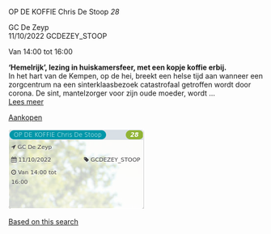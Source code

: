 OP DE KOFFIE Chris De Stoop *28*

GC De Zeyp  
11/10/2022 GCDEZEY\_STOOP  

Van 14:00 tot 16:00

  

  

**‘Hemelrijk’, lezing in huiskamersfeer, met een kopje koffie erbij.**  
In het hart van de Kempen, op de hei, breekt een helse tijd aan wanneer een zorgcentrum na een sinterklaasbezoek catastrofaal getroffen wordt door corona. De sint, mantelzorger voor zijn oude moeder, wordt ...  
[Lees meer](https://tickets.vgc.be/activity/subscribe/GCDEZEY_STOOP)

[Aankopen](https://tickets.vgc.be/ticketingActivity/subscribe/GCDEZEY_STOOP)

![](80221.png)

[Based on this search](https://tickets.vgc.be/activity/index?&vrijeplaatsen=1&Age%5B%5D=4%2C6&entity=276)